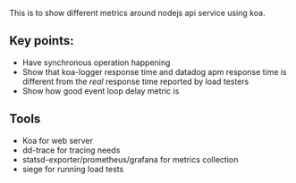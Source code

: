 
This is to show different metrics around nodejs api service using koa.

## Key points:

- Have synchronous operation happening
- Show that koa-logger response time and datadog apm response time is different from the *real* response time reported by load testers
- Show how good event loop delay metric is

## Tools

- Koa for web server
- dd-trace for tracing needs
- statsd-exporter/prometheus/grafana for metrics collection
- siege for running load tests